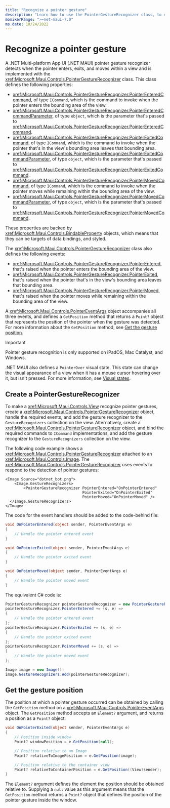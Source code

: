 ```yaml
---
title: "Recognize a pointer gesture"
description: "Learn how to use the PointerGestureRecognizer class, to detect when the pointer enters, exits, and moves within a view on iPadOS, Mac Catalyst, and Windows."
monikerRange: ">=net-maui-7.0"
ms.date: 10/24/2022
---
```


# Recognize a pointer gesture

A .NET Multi-platform App UI (.NET MAUI) pointer gesture recognizer detects when the pointer enters, exits, and moves within a view and is implemented with the <xref:Microsoft.Maui.Controls.PointerGestureRecognizer> class. This class defines the following properties:

- <xref:Microsoft.Maui.Controls.PointerGestureRecognizer.PointerEnteredCommand>, of type `ICommand`, which is the command to invoke when the pointer enters the bounding area of the view.
- <xref:Microsoft.Maui.Controls.PointerGestureRecognizer.PointerEnteredCommandParameter>, of type `object`, which is the parameter that's passed to <xref:Microsoft.Maui.Controls.PointerGestureRecognizer.PointerEnteredCommand>.
- <xref:Microsoft.Maui.Controls.PointerGestureRecognizer.PointerExitedCommand>, of type `ICommand`, which is the command to invoke when the pointer that's in the view's bounding area leaves that bounding area.
- <xref:Microsoft.Maui.Controls.PointerGestureRecognizer.PointerExitedCommandParameter>, of type `object`, which is the parameter that's passed to <xref:Microsoft.Maui.Controls.PointerGestureRecognizer.PointerExitedCommand>.
- <xref:Microsoft.Maui.Controls.PointerGestureRecognizer.PointerMovedCommand>, of type `ICommand`, which is the command to invoke when the pointer moves while remaining within the bounding area of the view.
- <xref:Microsoft.Maui.Controls.PointerGestureRecognizer.PointerMovedCommandParameter>, of type `object`, which is the parameter that's passed to <xref:Microsoft.Maui.Controls.PointerGestureRecognizer.PointerMovedCommand>.

These properties are backed by <xref:Microsoft.Maui.Controls.BindableProperty> objects, which means that they can be targets of data bindings, and styled.

The <xref:Microsoft.Maui.Controls.PointerGestureRecognizer> class also defines the following events:

- <xref:Microsoft.Maui.Controls.PointerGestureRecognizer.PointerEntered>, that's raised when the pointer enters the bounding area of the view.
- <xref:Microsoft.Maui.Controls.PointerGestureRecognizer.PointerExited>, that's raised when the pointer that's in the view's bounding area leaves that bounding area.
- <xref:Microsoft.Maui.Controls.PointerGestureRecognizer.PointerMoved>, that's raised when the pointer moves while remaining within the bounding area of the view.

A <xref:Microsoft.Maui.Controls.PointerEventArgs> object accompanies all three events, and defines a `GetPosition` method that returns a `Point?` object that represents the position of the pointer when the gesture was detected. For more information about the `GetPosition` method, see [Get the gesture position](#get-the-gesture-position).

> [!IMPORTANT]
> Pointer gesture recognition is only supported on iPadOS, Mac Catalyst, and Windows.

.NET MAUI also defines a `PointerOver` visual state. This state can change the visual appearance of a view when it has a mouse cursor hovering over it, but isn't pressed. For more information, see [Visual states](~/user-interface/visual-states.md).

## Create a PointerGestureRecognizer

To make a <xref:Microsoft.Maui.Controls.View> recognize pointer gestures, create a <xref:Microsoft.Maui.Controls.PointerGestureRecognizer> object, handle the required events, and add the gesture recognizer to the `GestureRecognizers` collection on the view.
Alternatively, create a <xref:Microsoft.Maui.Controls.PointerGestureRecognizer> object, and bind the required commands to `ICommand` implementations, and add the gesture recognizer to the `GestureRecognizers` collection on the view.

The following code example shows a <xref:Microsoft.Maui.Controls.PointerGestureRecognizer> attached to an <xref:Microsoft.Maui.Controls.Image>. The <xref:Microsoft.Maui.Controls.PointerGestureRecognizer> uses events to respond to the detection of pointer gestures:

```xaml
<Image Source="dotnet_bot.png">
    <Image.GestureRecognizers>
        <PointerGestureRecognizer PointerEntered="OnPointerEntered"
                                  PointerExited="OnPointerExited"
                                  PointerMoved="OnPointerMoved" />
  </Image.GestureRecognizers>
</Image>
```

The code for the event handlers should be added to the code-behind file:

```csharp
void OnPointerEntered(object sender, PointerEventArgs e)
{
    // Handle the pointer entered event
}

void OnPointerExited(object sender, PointerEventArgs e)
{
    // Handle the pointer exited event
}

void OnPointerMoved(object sender, PointerEventArgs e)
{
    // Handle the pointer moved event
}
```

The equivalent C# code is:

```csharp
PointerGestureRecognizer pointerGestureRecognizer = new PointerGestureRecognizer();
pointerGestureRecognizer.PointerEntered += (s, e) =>
{
    // Handle the pointer entered event
};
pointerGestureRecognizer.PointerExited += (s, e) =>
{
    // Handle the pointer exited event
};
pointerGestureRecognizer.PointerMoved += (s, e) =>
{
    // Handle the pointer moved event
};

Image image = new Image();
image.GestureRecognizers.Add(pointerGestureRecognizer);
```

## Get the gesture position

The position at which a pointer gesture occurred can be obtained by calling the `GetPosition` method on a <xref:Microsoft.Maui.Controls.PointerEventArgs> object. The `GetPosition` method accepts an `Element?` argument, and returns a position as a `Point?` object:

```csharp
void OnPointerExited(object sender, PointerEventArgs e)
{
    // Position inside window
    Point? windowPosition = e.GetPosition(null);

    // Position relative to an Image
    Point? relativeToImagePosition = e.GetPosition(image);

    // Position relative to the container view
    Point? relativeToContainerPosition = e.GetPosition((View)sender);
}
```

The `Element?` argument defines the element the position should be obtained relative to. Supplying a `null` value as this argument means that the `GetPosition` method returns a `Point?` object that defines the position of the pointer gesture inside the window.
